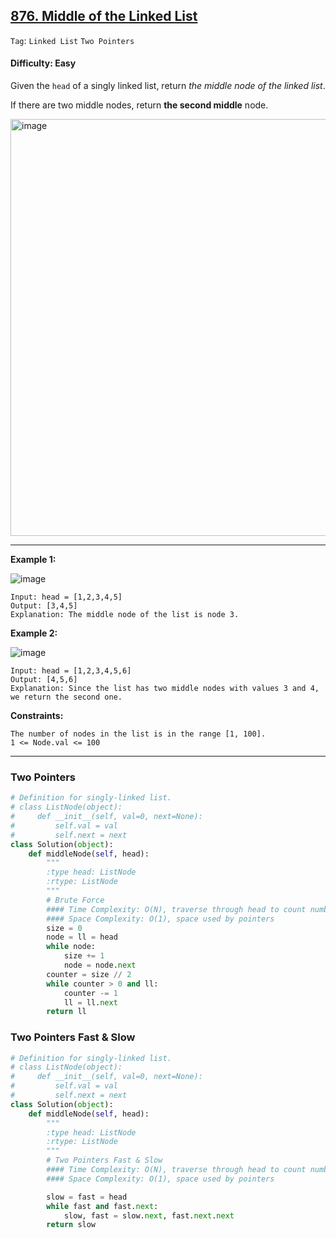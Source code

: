 ## [876. Middle of the Linked List](https://leetcode.com/problems/middle-of-the-linked-list/)

```Tag```: ```Linked List``` ```Two Pointers```

#### Difficulty: Easy

Given the ```head``` of a singly linked list, return _the middle node of the linked list_.

If there are two middle nodes, return __the second middle__ node.

<img width="667" alt="image" src="https://user-images.githubusercontent.com/35042430/205469894-820539c5-5094-46e5-9c6f-966aed2bdd22.png">

---

__Example 1:__

![image](https://assets.leetcode.com/uploads/2021/07/23/lc-midlist1.jpg)

```
Input: head = [1,2,3,4,5]
Output: [3,4,5]
Explanation: The middle node of the list is node 3.
```

__Example 2:__

![image](https://assets.leetcode.com/uploads/2021/07/23/lc-midlist2.jpg)

```
Input: head = [1,2,3,4,5,6]
Output: [4,5,6]
Explanation: Since the list has two middle nodes with values 3 and 4, we return the second one.
```

__Constraints:__

```
The number of nodes in the list is in the range [1, 100].
1 <= Node.val <= 100
```

---

### Two Pointers

```Python
# Definition for singly-linked list.
# class ListNode(object):
#     def __init__(self, val=0, next=None):
#         self.val = val
#         self.next = next
class Solution(object):
    def middleNode(self, head):
        """
        :type head: ListNode
        :rtype: ListNode
        """
        # Brute Force
        #### Time Complexity: O(N), traverse through head to count number of nodes
        #### Space Complexity: O(1), space used by pointers
        size = 0
        node = ll = head
        while node:
            size += 1
            node = node.next
        counter = size // 2
        while counter > 0 and ll:
            counter -= 1
            ll = ll.next
        return ll
```

### Two Pointers Fast & Slow

```Python
# Definition for singly-linked list.
# class ListNode(object):
#     def __init__(self, val=0, next=None):
#         self.val = val
#         self.next = next
class Solution(object):
    def middleNode(self, head):
        """
        :type head: ListNode
        :rtype: ListNode
        """
        # Two Pointers Fast & Slow
        #### Time Complexity: O(N), traverse through head to count number of nodes
        #### Space Complexity: O(1), space used by pointers

        slow = fast = head
        while fast and fast.next:
            slow, fast = slow.next, fast.next.next
        return slow
```
